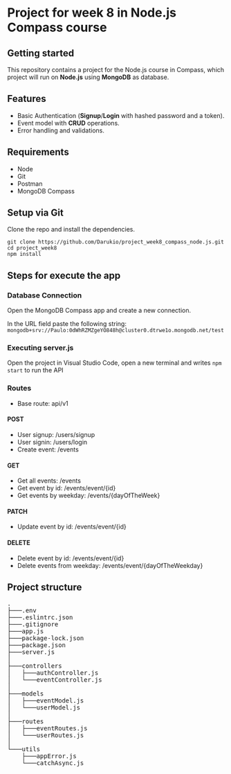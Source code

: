 # Project for week 8 in Node.js Compass course
## Getting started
This repository contains a project for the Node.js course in Compass, which project will run on **Node.js** using **MongoDB** as database.

## Features
- Basic Authentication (**Signup**/**Login** with hashed password and a token).
- Event model with **CRUD** operations.
- Error handling and validations.

## Requirements
- Node
- Git
- Postman
- MongoDB Compass

## Setup via Git
Clone the repo and install the dependencies.
```
git clone https://github.com/Darukio/project_week8_compass_node.js.git
cd project_week8
npm install
```

## Steps for execute the app
### Database Connection
Open the MongoDB Compass app and create a new connection.

In the URL field paste the following string: ``mongodb+srv://Paulo:0dWhRZMZgeYO848h@cluster0.dtrwe1o.mongodb.net/test``

### Executing server.js
Open the project in Visual Studio Code, open a new terminal and writes ``npm start`` to run the API

### Routes
- Base route: api/v1

#### POST
- User signup: /users/signup
- User signin: /users/login
- Create event: /events

#### GET
- Get all events: /events
- Get event by id: /events/event/{id}
- Get events by weekday: /events/{dayOfTheWeek}

#### PATCH
- Update event by id: /events/event/{id}

#### DELETE
- Delete event by id: /events/event/{id}
- Delete events from weekday: /events/event/{dayOfTheWeekday}

## Project structure
<pre>
.
├───.env
├───.eslintrc.json
├───.gitignore
├───app.js
├───package-lock.json
├───package.json
├───server.js
│
├───controllers
│   ├───authController.js
│   └───eventController.js
│
├───models
│   ├───eventModel.js
│   └───userModel.js
│
├───routes
│   ├───eventRoutes.js
│   └───userRoutes.js
│
└───utils
    ├───appError.js
    └───catchAsync.js
</pre>

